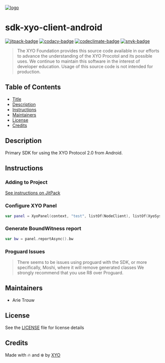 [![logo][]](https://xyo.network)

# sdk-xyo-client-android

[![jitpack-badge][]][jitpack-link]
[![codacy-badge][]][codacy-link]
[![codeclimate-badge][]][codeclimate-link]
[![snyk-badge][]][snyk-link]

> The XYO Foundation provides this source code available in our efforts to advance the understanding of the XYO Procotol and its possible uses. We continue to maintain this software in the interest of developer education. Usage of this source code is not intended for production.

## Table of Contents

-   [Title](#sdk-xyo-client-android)
-   [Description](#description)
-   [Instructions](#instructions)
-   [Maintainers](#maintainers)
-   [License](#license)
-   [Credits](#credits)

## Description

Primary SDK for using the XYO Protocol 2.0 from Android.

## Instructions

### Adding to Project
[See instructions on JitPack](https://jitpack.io/#xyoraclenetwork/sdk-xyo-client-android)

### Configure XYO Panel
```kotlin
var panel = XyoPanel(context, "test", listOf(NodeClient), listOf(XyoSystemInfoWitness()))
```

### Generate BoundWitness report
```kotlin
var bw = panel.reportAsync().bw
```

### Proguard Issues

> There seems to be issues using proguard with the SDK, or more specifically, Moshi, where it will remove generated classes
> We strongly recommend that you use R8 over Proguard.

## Maintainers

-   Arie Trouw

## License

See the [LICENSE](LICENSE) file for license details

## Credits

Made with 🔥 and ❄️ by [XYO](https://xyo.network)

[logo]: https://cdn.xy.company/img/brand/XYO_full_colored.png

[jitpack-badge]: https://jitpack.io/v/xyoraclenetwork/sdk-xyo-client-android.svg
[jitpack-link]: https://jitpack.io/#xyoraclenetwork/sdk-xyo-client-android

[codacy-badge]: https://app.codacy.com/project/badge/Grade/e5647b5338044a958e18c0fe91b4ed4f
[codacy-link]: https://www.codacy.com/gh/XYOracleNetwork/sdk-xyo-client-swift/dashboard?utm_source=github.com&utm_medium=referral&utm_content=XYOracleNetwork/sdk-xyo-client-android&utm_campaign=Badge_Grade

[codeclimate-badge]: https://api.codeclimate.com/v1/badges/127abaccfe85048dcf38/maintainability
[codeclimate-link]: https://codeclimate.com/github/XYOracleNetwork/sdk-xyo-client-android/maintainability

[snyk-badge]: https://snyk.io/test/github/XYOracleNetwork/sdk-xyo-client-android/badge.svg
[snyk-link]: https://snyk.io/test/github/XYOracleNetwork/sdk-xyo-client-android

